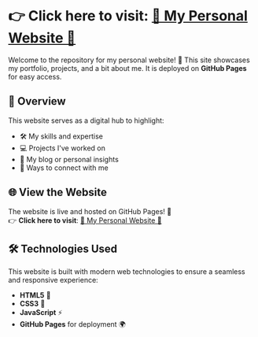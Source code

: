 # 👉 **Click here to visit**: [🌟 My Personal Website 🌟](https://Kota-Jagadeesh.github.io)  
Welcome to the repository for my personal website! 🚀 This site showcases my portfolio, projects, and a bit about me. It is deployed on **GitHub Pages** for easy access. 

## 📌 Overview

This website serves as a digital hub to highlight:
- 🛠️ My skills and expertise
- 💻 Projects I've worked on
- 📝 My blog or personal insights
- 📧 Ways to connect with me

## 🌐 View the Website

The website is live and hosted on GitHub Pages! 🎉  
👉 **Click here to visit**: [🌟 My Personal Website 🌟](https://Kota-Jagadeesh.github.io)  

## 🛠️ Technologies Used

This website is built with modern web technologies to ensure a seamless and responsive experience:

- **HTML5** 📄
- **CSS3** 🎨
- **JavaScript** ⚡
- **GitHub Pages** for deployment 🌍


